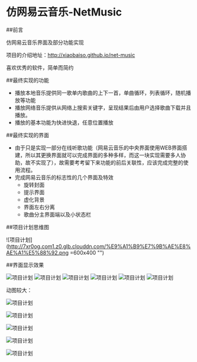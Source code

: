 # 仿网易云音乐-NetMusic

##前言

仿网易云音乐界面及部分功能实现

项目的介绍地址：http://xiaobaiso.github.io/net-music

喜欢优秀的软件，简单而简约


##最终实现的功能
- 播放本地音乐提供同一歌单内歌曲的上下一首，单曲循环，列表循环，随机播放等功能
- 播放网络音乐提供从网络上搜索关键字，呈现结果后由用户选择歌曲下载并且播放。
- 播放的基本功能为快进快退，任意位置播放

##最终实现的界面

- 由于只是实现一部分在线听歌功能（网易云音乐的中央界面使用WEB界面搭建，所以其更换界面就可以完成界面的多种多样，而这一块实现需要多人协助，故不实现了），故需要考考留下来功能的前后关联性，应该完成完整的使用流程。
- 完成网易云音乐的标志性的几个界面及特效
    - 旋转封面
    - 提示界面
    - 虚化背景
    - 界面左右分离
	- 歌曲分主界面端以及小状态栏


##项目计划思维图

![项目计划](http://7xr0og.com1.z0.glb.clouddn.com/%E9%A1%B9%E7%9B%AE%E8%AE%A1%E5%88%92.png =600x400 "")








##界面显示效果

![项目计划](http://7xr0og.com1.z0.glb.clouddn.com/musicPlay1.png  "")
![项目计划](http://7xr0og.com1.z0.glb.clouddn.com/musicPlay2.png  "")
![项目计划](http://7xr0og.com1.z0.glb.clouddn.com/musicPlay3.png  "")
![项目计划](http://7xr0og.com1.z0.glb.clouddn.com/musicPlay4.png  "")
![项目计划](http://7xr0og.com1.z0.glb.clouddn.com/musicPlay5.png  "")
![项目计划](http://7xr0og.com1.z0.glb.clouddn.com/musicPlay6.png  "")

动图较大：

![项目计划](http://7xr0og.com1.z0.glb.clouddn.com/play1.gif "")


![项目计划](http://7xr0og.com1.z0.glb.clouddn.com/play2.gif  "")


![项目计划](http://7xr0og.com1.z0.glb.clouddn.com/play3.gif  "")

![项目计划](http://7xr0og.com1.z0.glb.clouddn.com/play4.gif  "")

![项目计划](http://7xr0og.com1.z0.glb.clouddn.com/play5.gif  "")
